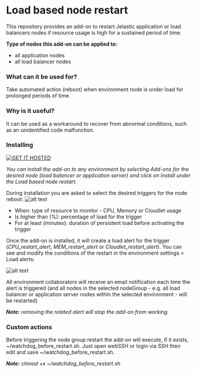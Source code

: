 # Load based node restart

This repository provides an add-on to restart Jelastic application or load balancers nodes if resource usage is high for a sustained period of time.

**Type of nodes this add-on can be applied to:**

- all application nodes
- all load balancer nodes

### What can it be used for?

Take automated action (reboot) when environment node is under load for prolonged periods of time.

### Why is it useful?

It can be used as a workaround to recover from abnormal conditions, such as an unidentified code malfunction.

### Installing

[![GET IT HOSTED](https://raw.githubusercontent.com/jelastic-jps/jpswiki/master/images/getithosted.png)](https://app.j.layershift.co.uk/?manifest=https://github.com/layershift/control_panel_load/blob/main/restart.jps)

*You can install the add-on to any environment by selecting Add-ons for the desired node (load balancer or application server) and click on Install under the Load based node restart.*

During installation you are asked to select the desired triggers for the node reboot:
![alt text](https://github.com/layershift/control_panel_load/blob/main/images/install.PNG)

* When: type of resource to monitor - CPU, Memory or Cloudlet usage
* Is higher than (%): percentage of load for the trigger
* For at least (minutes): duration of persistent load before activating the trigger

Once the add-on is installed, it will create a load alert for the trigger (*CPU_restart_alert*, *MEM_restart_alert* or *Cloudlet_restart_alert*). You can see and modify the conditions of the restart in the environment settings > Load alerts:

![alt text](https://github.com/layershift/control_panel_load/blob/main/images/alert.PNG)

All environment collaborators will receive an email notification each time the alert is triggered (and all nodes in the selected nodeGroup - e.g. all load balancer or application server nodes within the selected environment - will be restarted)

***Note:** removing the related alert will stop the add-on from working.*

### Custom actions

Before triggering the node group restart the add-on will execute, if it exists, ~/watchdog_before_restart.sh. Just open webSSH or login via SSH then edit and save ~/watchdog_before_restart.sh.

***Note:** chmod +x ~/watchdog_before_restart.sh*
